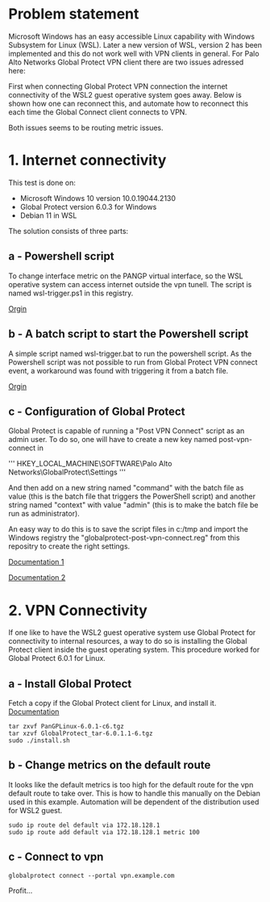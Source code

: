 # Problem statement

Microsoft Windows has an easy accessible Linux capability with Windows Subsystem for Linux (WSL). Later a new version of WSL, version 2 has been implemented and this do not work well with VPN clients in general. For Palo Alto Networks Global Protect VPN client there are two issues adressed here:

First when connecting Global Protect VPN connection the internet connectivity of the WSL2 guest operative system goes away. Below is shown how one can reconnect this, and automate how to reconnect this each time the Global Connect client connects to VPN.

Both issues seems to be routing metric issues.

# 1. Internet connectivity

This test is done on:
- Microsoft Windows 10 version 10.0.19044.2130
- Global Protect version 6.0.3 for Windows
- Debian 11 in WSL 

The solution consists of three parts:

## a - Powershell script 

To change interface metric on the PANGP virtual interface, so the WSL operative system can access internet outside the vpn tunell. The script is named wsl-trigger.ps1 in this registry.

[Orgin](https://github.com/microsoft/WSL/issues/5068#issuecomment-1268171185)

## b - A batch script to start the Powershell script

A simple script named wsl-trigger.bat to run the powershell script. As the Powershell script was not possible to run from Global Protect VPN connect event, a workaround was found with triggering it from a batch file.

[Orgin](https://www.howtogeek.com/204088/how-to-use-a-batch-file-to-make-powershell-scripts-easier-to-run/)

## c - Configuration of Global Protect 

Global Protect is capable of running a "Post VPN Connect" script as an admin user. To do so, one will have to create a new key named post-vpn-connect in 

'''
HKEY_LOCAL_MACHINE\SOFTWARE\Palo Alto Networks\GlobalProtect\Settings
'''

And then add on a new string named "command" with the batch file as value (this is the batch file that triggers the PowerShell script)
and another string named "context" with value "admin" (this is to make the batch file be run as administrator).

An easy way to do this is to save the script files in c:/tmp and import the Windows registry the "globalprotect-post-vpn-connect.reg" from this repositry to create the right settings.  

[Documentation 1](https://docs.paloaltonetworks.com/globalprotect/9-1/globalprotect-admin/globalprotect-apps/deploy-app-settings-transparently/deploy-app-settings-to-windows-endpoints/deploy-scripts-using-the-windows-registry#id3084dca9-6653-47b8-8154-598a4099049d) 

[Documentation 2](https://docs.paloaltonetworks.com/globalprotect/9-1/globalprotect-admin/globalprotect-apps/deploy-app-settings-transparently/customizable-app-settings/script-deployment-options)


# 2. VPN Connectivity

If one like to have the WSL2 guest operative system use Global Protect for connectivity to internal resources, a way to do so is installing the Global Protect client inside the guest operating system. This procedure worked for Global Protect 6.0.1 for Linux. 

## a - Install Global Protect

Fetch a copy if the Global Protect client for Linux, and install it. [Documentation](https://docs.paloaltonetworks.com/globalprotect/5-1/globalprotect-app-user-guide/globalprotect-app-for-linux/use-the-globalprotect-app-for-linux)

```
tar zxvf PanGPLinux-6.0.1-c6.tgz
tar xzvf GlobalProtect_tar-6.0.1.1-6.tgz
sudo ./install.sh
```
## b - Change metrics on the default route

It looks like the default metrics is too high for the default route for the vpn default route to take over. This is how to handle this manually on the Debian used in this example. Automation will be dependent of the distribution used for WSL2 guest. 

```
sudo ip route del default via 172.18.128.1
sudo ip route add default via 172.18.128.1 metric 100
```
 

## c - Connect to vpn
```
globalprotect connect --portal vpn.example.com
```

Profit...
